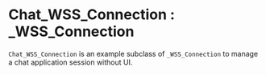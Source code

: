 # Chat_WSS_Connection : _WSS_Connection

`Chat_WSS_Connection` is an example subclass of `_WSS_Connection` to manage a chat application session without UI.